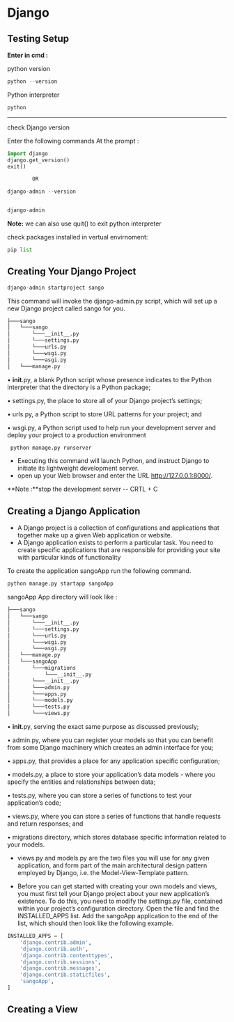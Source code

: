 # Django

## Testing Setup

**Enter in cmd :**

python version

```python
python --version
```
Python interpreter
```python
python
```
<hr>

check Django version

Enter the following commands At the prompt :

```python
import django
django.get_version()
exit()

        OR

django-admin --version
```


```python

django-admin

```

**Note:** we can also use quit() to exit python interpreter

check packages installed in vertual envirnoment:
```python
pip list
```

## Creating Your Django Project

```python
django-admin startproject sango
```
This command will invoke the django-admin.py script, which will set up a new Django project
called sango for you.


```bash
├───sango
│   └───sango
│       └───__init__.py
│       └───settings.py
│       └───urls.py
│       └───wsgi.py
│       └───asgi.py
│   └───manage.py
```

• __init__.py, a blank Python script whose presence indicates to the Python interpreter that
the directory is a Python package;

• settings.py, the place to store all of your Django project’s settings;

• urls.py, a Python script to store URL patterns for your project; and

• wsgi.py, a Python script used to help run your development server and deploy your project
to a production environment


```python
 python manage.py runserver
```
- Executing this command will launch Python, and instruct Django to initiate its lightweight
development server.
- open up your Web browser and enter the URL http://127.0.0.1:8000/.


**Note :**stop the development server -- CRTL + C


## Creating a Django Application

- A Django project is a collection of configurations and applications that together make up a given
Web application or website.
- A Django application exists to perform a particular task. You need to create specific applications that
are responsible for providing your site with particular kinds of functionality

To create the application sangoApp run the following command.

```python
python manage.py startapp sangoApp
```

sangoApp App directory will look like :

```bash
├───sango
│   └───sango
│       └───__init__.py
│       └───settings.py
│       └───urls.py
│       └───wsgi.py
│       └───asgi.py
│   └───manage.py
│   └───sangoApp
│       └───migrations
│           └───__init__.py
│       └───__init__.py
│       └───admin.py
│       └───apps.py
│       └───models.py
│       └───tests.py
│       └───views.py
```

• __init__.py, serving the exact same purpose as discussed previously;

• admin.py, where you can register your models so that you can benefit from some Django machinery which creates an admin interface for you;

• apps.py, that provides a place for any application specific configuration;

• models.py, a place to store your application’s data models - where you specify the entities and relationships between data;

• tests.py, where you can store a series of functions to test your application’s code;

• views.py, where you can store a series of functions that handle requests and return responses;
and

• migrations directory, which stores database specific information related to your models.



- views.py and models.py are the two files you will use for any given application, and form part of
the main architectural design pattern employed by Django, i.e. the Model-View-Template pattern.

- Before you can get started with creating your own models and views, you must first tell your Django
project about your new application’s existence. To do this, you need to modify the settings.py file,
contained within your project’s configuration directory. Open the file and find the INSTALLED_APPS list. Add the sangoApp application to the end of the list, which should then look like the following
example.

```python
INSTALLED_APPS = [
    'django.contrib.admin',
    'django.contrib.auth',
    'django.contrib.contenttypes',
    'django.contrib.sessions',
    'django.contrib.messages',
    'django.contrib.staticfiles',
    'sangoApp',
]
```

## Creating a View

